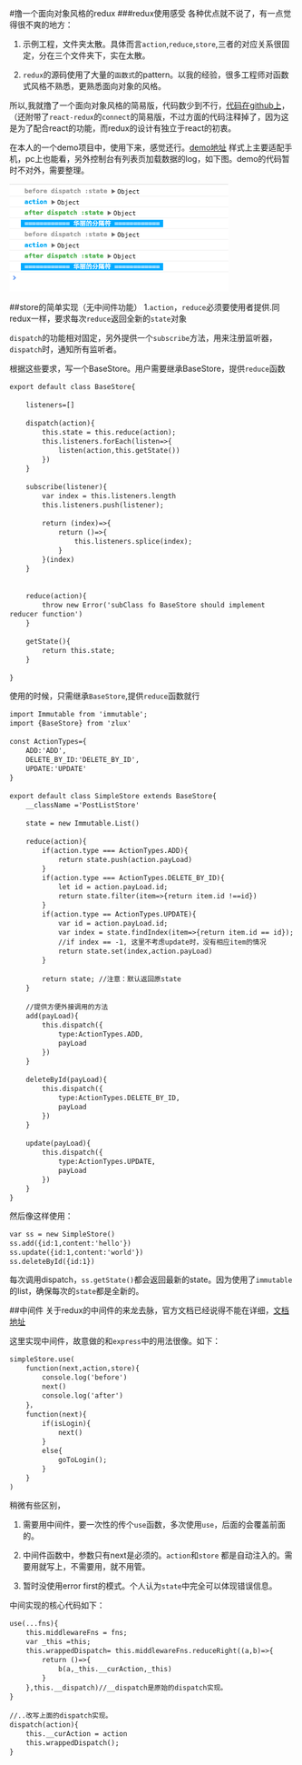 #撸一个面向对象风格的redux
###redux使用感受
各种优点就不说了，有一点觉得很不爽的地方：

1. 示例工程，文件夹太散。具体而言`action`,`reduce`,`store`,三者的对应关系很固定，分在三个文件夹下，实在太散。

2. `redux`的源码使用了大量的`函数式`的pattern。以我的经验，很多工程师对函数式风格不熟悉，更熟悉面向对象的风格。

所以,我就撸了一个面向对象风格的简易版，代码数少到不行，[代码在github上](https://github.com/jzlxiaohei/zlux)，（还附带了`react-redux`的`connect`的简易版，不过方面的代码注释掉了，因为这是为了配合react的功能，而redux的设计有独立于react的初衷。

在本人的一个demo项目中，使用下来，感觉还行。[demo地址](http://dapigu.wallstcn.com/react-test.htm) 样式上主要适配手机，pc上也能看，另外控制台有列表页加载数据的log，如下图。demo的代码暂时不对外，需要整理。

![screen for console](console.png)





##store的简单实现（无中间件功能）
1.`action`，`reduce`必须要使用者提供.同redux一样，要求每次`reduce`返回全新的`state`对象

`dispatch`的功能相对固定，另外提供一个`subscribe`方法，用来注册监听器，`dispatch`时，通知所有监听者。

根据这些要求，写一个BaseStore。用户需要继承BaseStore，提供`reduce`函数

	export default class BaseStore{
    
        listeners=[]
    
        dispatch(action){
            this.state = this.reduce(action);
            this.listeners.forEach(listen=>{
                listen(action,this.getState())
            })
        }
    
        subscribe(listener){
            var index = this.listeners.length
            this.listeners.push(listener);
    
            return (index)=>{
                return ()=>{
                    this.listeners.splice(index);
                }
            }(index)
        }
    
    
        reduce(action){
            throw new Error('subClass fo BaseStore should implement reducer function')
        }
    
        getState(){
            return this.state;
        }
    
    }
    
    
使用的时候，只需继承`BaseStore`,提供`reduce`函数就行

	import Immutable from 'immutable';
    import {BaseStore} from 'zlux'
    
    const ActionTypes={
        ADD:'ADD',
        DELETE_BY_ID:'DELETE_BY_ID',
        UPDATE:'UPDATE'
    }
    
    export default class SimpleStore extends BaseStore{
        __className ='PostListStore'
    
        state = new Immutable.List()
    
        reduce(action){
            if(action.type === ActionTypes.ADD){
                return state.push(action.payLoad)
            }
            if(action.type === ActionTypes.DELETE_BY_ID){
                let id = action.payLoad.id;
                return state.filter(item=>{return item.id !==id})
            }
            if(action.type == ActionTypes.UPDATE){
                var id = action.payLoad.id;
                var index = state.findIndex(item=>{return item.id == id});
                //if index == -1, 这里不考虑update时，没有相应item的情况
                return state.set(index,action.payLoad)
            }
    
            return state; //注意：默认返回原state
        }
        
        //提供方便外接调用的方法
        add(payLoad){
            this.dispatch({
                type:ActionTypes.ADD,
                payLoad
            })
        }
        
        deleteById(payLoad){
            this.dispatch({
                type:ActionTypes.DELETE_BY_ID,
                payLoad
            })
        }
        
        update(payLoad){
            this.dispatch({
                type:ActionTypes.UPDATE,
                payLoad
            })
        }
    }

然后像这样使用：
	
   	var ss = new SimpleStore()
   	ss.add({id:1,content:'hello'})
   	ss.update({id:1,content:'world'})
   	ss.deleteById({id:1})

每次调用dispatch，`ss.getState()`都会返回最新的state。因为使用了`immutable`的list，确保每次的`state`都是全新的。

##中间件
关于redux的中间件的来龙去脉，官方文档已经说得不能在详细，[文档地址](http://rackt.github.io/redux/docs/advanced/Middleware.html)

这里实现中间件，故意做的和`express`中的用法很像。如下：

	simpleStore.use(
    	function(next,action,store){
      		console.log('before')
      		next()
      		console.log('after')
        }，
        function(next){
        	if(isLogin){
        		next()
        	}
        	else{
        		goToLogin();
        	}
        }
	)

稍微有些区别，

1. 需要用中间件，要一次性的传个`use`函数，多次使用`use`，后面的会覆盖前面的。

2. 中间件函数中，参数只有next是必须的。`action`和`store` 都是自动注入的。需要用就写上，不需要用，就不用管。
3. 暂时没使用error first的模式。个人认为`state`中完全可以体现错误信息。
	
中间实现的核心代码如下：

	use(...fns){
        this.middlewareFns = fns;
        var _this =this;
        this.wrappedDispatch= this.middlewareFns.reduceRight((a,b)=>{
            return ()=>{
                b(a,_this.__curAction,_this)
            }
        },this.__dispatch)//__dispatch是原始的dispatch实现。
    }
    
    //..改写上面的dispatch实现。
    dispatch(action){
        this.__curAction = action
        this.wrappedDispatch();
    }


